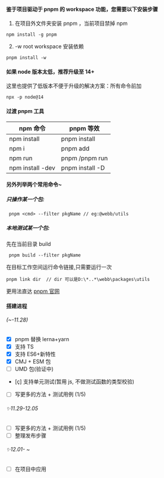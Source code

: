 #### 鉴于项目驱动于 pnpm 的 workspace 功能，您需要以下安装步骤

1. 在项目外文件夹安装 pnpm ，当前项目禁掉 npm

```
npm install -g pnpm
```

2. -w root workspace 安装依赖

```
pnpm install -w
```

#### 如果 node 版本太低，推荐升级至 14+

这里也提供了低版本不便于升级的解决方案：所有命令前加

```
npx -p node@14
```

#### 过渡 pnpm 工具

| npm 命令         | pnpm 等效                 |
| ---------------- | ------------------------- |
| npm install      | pnpm install              |
| npm i <pkg>      | pnpm add <pkg>            |
| npm run <cmd>    | pnpm <cmd>/pnpm run <cmd> |
| npm install -dev | pnpm install -D           |

#### 另外列举两个常用命令~

##### 只操作某一个包:

```
 pnpm <cmd> --filter pkgName // eg:@webb/utils
```

##### 本地测试某一个包:

先在当前目录 build

```
 pnpm build --filter pkgName
```

在目标工作空间运行命令链接,只需要运行一次

```
pnpm link dir  // dir 可以是D:\*..*\webb\packages\utils
```

更用法直达 [pnpm 官网](https://pnpm.io/cli/add)

#### 搭建进程

###### (~-11.28)

- [x] pnpm 替换 lerna+yarn
- [x] 支持 TS
- [x] 支持 ES6+新特性
- [x] CMJ + ESM 包
- [ ] UMD 包(验证中)
- [ç] 支持单元测试(暂用 js, 不做测试函数的类型校验)
- [ ] 写更多的方法 + 测试用例 (1/5)

###### ✨11.29-12.05

- [ ] 写更多的方法 + 测试用例 (1/5)
- [ ] 整理发布步骤

###### ✨12.01- ~

- [ ] 在项目中应用
